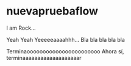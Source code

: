 # nuevapruebaflow

I am Rock...

Yeah Yeah Yeeeeeaaaahhh...
Bla bla bla bla bla

Terminaooooooooooooooooooooooo
Ahora sí, terminaaaaaaaaaaaaaaaaaaar